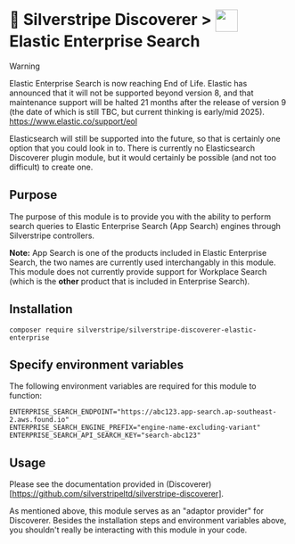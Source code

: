 # 🧭 Silverstripe Discoverer > <img src="https://www.elastic.co/android-chrome-192x192.png" style="height:40px; vertical-align:middle"/> Elastic Enterprise Search

> [!WARNING]  
> Elastic Enterprise Search is now reaching End of Life. Elastic has announced that it will not be supported beyond
> version 8, and that maintenance support will be halted 21 months after the release of version 9 (the date of which
> is still TBC, but current thinking is early/mid 2025).\
> https://www.elastic.co/support/eol
> 
> Elasticsearch will still be supported into the future, so that is certainly one option that you could look in to.
> There is currently no Elasticsearch Discoverer plugin module, but it would certainly be possible (and not too
> difficult) to create one.

## Purpose

The purpose of this module is to provide you with the ability to perform search queries to Elastic Enterprise Search
(App Search) engines through Silverstripe controllers.

**Note:** App Search is one of the products included in Elastic Enterprise Search, the two names are currently used
interchangably in this module. This module does not currently provide support for Workplace Search (which is the
**other** product that is included in Enterprise Search).

## Installation

```shell script
composer require silverstripe/silverstripe-discoverer-elastic-enterprise
```

## Specify environment variables

The following environment variables are required for this module to function:

```
ENTERPRISE_SEARCH_ENDPOINT="https://abc123.app-search.ap-southeast-2.aws.found.io"
ENTERPRISE_SEARCH_ENGINE_PREFIX="engine-name-excluding-variant"
ENTERPRISE_SEARCH_API_SEARCH_KEY="search-abc123"
```

## Usage

Please see the documentation provided in (Discoverer)[https://github.com/silverstripeltd/silverstripe-discoverer].

As mentioned above, this module serves as an "adaptor provider" for Discoverer. Besides the installation steps and
environment variables above, you shouldn't really be interacting with this module in your code.
